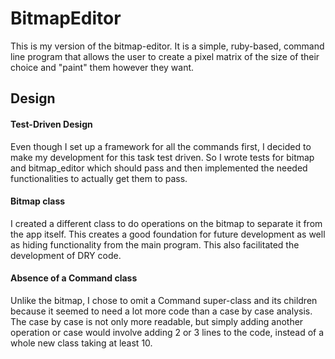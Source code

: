 # BitmapEditor

This is my version of the bitmap-editor. It is a simple, ruby-based, command line program that allows the user to create a pixel matrix of the size of their choice and "paint" them however they want.

## Design

#### Test-Driven Design

  Even though I set up a framework for all the commands first, I decided to make
my development for this task test driven. So I wrote tests for bitmap and bitmap_editor
which should pass and then implemented the needed functionalities to actually get them to pass.

#### Bitmap class

  I created a different class to do operations on the bitmap to separate it from the
app itself. This creates a good foundation for future development as well as hiding
functionality from the main program. This also facilitated the development of
DRY code.

#### Absence of a Command class

  Unlike the bitmap, I chose to omit a Command super-class and its children because
it seemed to need a lot more code than a case by case analysis. The case by case
is not only more readable, but simply adding another operation or case would involve
adding 2 or 3 lines to the code, instead of a whole new class taking at least 10.
